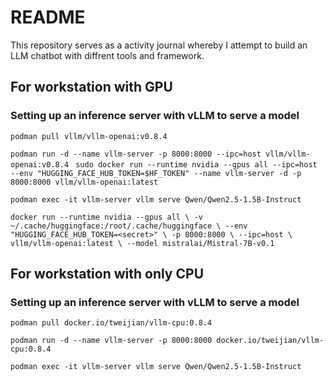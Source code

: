 # README


This repository serves as a activity journal whereby I attempt to build an LLM chatbot with diffrent tools and framework.


## For workstation with GPU

### Setting up an inference server with vLLM to serve a model

`podman pull vllm/vllm-openai:v0.8.4`


`podman run -d --name vllm-server -p 8000:8000 --ipc=host vllm/vllm-openai:v0.8.4 `
`sudo docker run --runtime nvidia --gpus all --ipc=host --env "HUGGING_FACE_HUB_TOKEN=$HF_TOKEN" --name vllm-server -d -p 8000:8000 vllm/vllm-openai:latest`

`podman exec -it vllm-server vllm serve Qwen/Qwen2.5-1.5B-Instruct`



`docker run --runtime nvidia --gpus all \
    -v ~/.cache/huggingface:/root/.cache/huggingface \
    --env "HUGGING_FACE_HUB_TOKEN=<secret>" \
    -p 8000:8000 \
    --ipc=host \
    vllm/vllm-openai:latest \
    --model mistralai/Mistral-7B-v0.1`

## For workstation with only CPU

### Setting up an inference server with vLLM to serve a model

`podman pull docker.io/tweijian/vllm-cpu:0.8.4`



`podman run -d --name vllm-server -p 8000:8000 docker.io/tweijian/vllm-cpu:0.8.4`


`podman exec -it vllm-server vllm serve Qwen/Qwen2.5-1.5B-Instruct`

